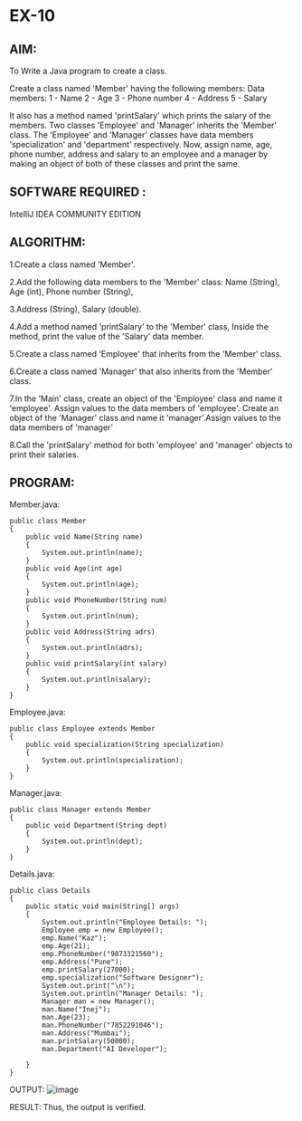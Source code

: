 # EX-10
## AIM:
To Write a Java program to create a class.

Create a class named 'Member' having the following members:
Data members:
1 - Name
2 - Age
3 - Phone number
4 - Address
5 - Salary

It also has a method named 'printSalary' which prints the salary of the members.
Two classes 'Employee' and 'Manager' inherits the 'Member' class. The 'Employee' and 
'Manager' classes have data members 'specialization' and 'department' respectively. 
Now, assign name, age, phone number, address and salary to an employee and
a manager by making an object of both of these classes and print the same.
## SOFTWARE REQUIRED :
IntelliJ IDEA COMMUNITY EDITION
## ALGORITHM:
1.Create a class named 'Member'.

2.Add the following data members to the 'Member' class: Name (String), Age (int), Phone number (String),

3.Address (String), Salary (double).

4.Add a method named 'printSalary' to the 'Member' class, Inside the method, print the value of the 'Salary' data member.

5.Create a class named 'Employee' that inherits from the 'Member' class.

6.Create a class named 'Manager' that also inherits from the 'Member' class.

7.In the 'Main' class, create an object of the 'Employee' class and name it 'employee'. Assign values to the data members of 'employee'. Create an object of the 'Manager' class and name it 'manager'.Assign values to the data members of 'manager'

8.Call the 'printSalary' method for both 'employee' and 'manager' objects to print their salaries.

## PROGRAM:
Member.java:
~~~
public class Member
{
    public void Name(String name)
    {
        System.out.println(name);
    }
    public void Age(int age)
    {
        System.out.println(age);
    }
    public void PhoneNumber(String num)
    {
        System.out.println(num);
    }
    public void Address(String adrs)
    {
        System.out.println(adrs);
    }
    public void printSalary(int salary)
    {
        System.out.println(salary);
    }
}
~~~
Employee.java:
~~~
public class Employee extends Member
{
    public void specialization(String specialization)
    {
        System.out.println(specialization);
    }
}
~~~
Manager.java:
~~~
public class Manager extends Member
{
    public void Department(String dept)
    {
        System.out.println(dept);
    }
}
~~~
Details.java:
~~~
public class Details
{
    public static void main(String[] args)
    {
        System.out.println("Employee Details: ");
        Employee emp = new Employee();
        emp.Name("Kaz");
        emp.Age(21);
        emp.PhoneNumber("9873321560");
        emp.Address("Pune");
        emp.printSalary(27000);
        emp.specialization("Software Designer");
        System.out.print("\n");
        System.out.println("Manager Details: ");
        Manager man = new Manager();
        man.Name("Inej");
        man.Age(23);
        man.PhoneNumber("7852291046");
        man.Address("Mumbai");
        man.printSalary(50000);
        man.Department("AI Developer");

    }
}
~~~
OUTPUT:
![image](https://github.com/SdMdZahi7/EX-10/assets/94187572/6a1d4abd-648a-45a6-a3b3-eb2b4584a9b1)

RESULT:
Thus, the output is verified.

